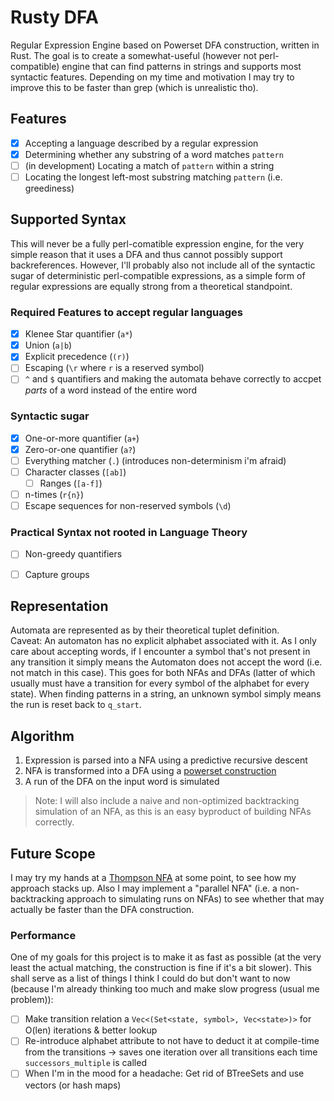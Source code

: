 # Rusty DFA
Regular Expression Engine based on Powerset DFA construction, written in Rust.
The goal is to create a somewhat-useful (however not perl-compatible) engine that can find patterns in strings and supports
most syntactic features. Depending on my time and motivation I may try to improve this to be faster than grep (which is unrealistic tho).

## Features
- [x] Accepting a language described by a regular expression
- [x] Determining whether any substring of a word matches `pattern`
- [ ] (in development) Locating a match of `pattern` within a string
- [ ] Locating the longest left-most substring matching `pattern` (i.e. greediness)

## Supported Syntax
This will never be a fully perl-comatible expression engine, for the very simple reason that it uses a DFA and thus cannot possibly
support backreferences. However, I'll probably also not include all of the syntactic sugar of deterministic perl-compatible expressions,
as a simple form of regular expressions are equally strong from a theoretical standpoint.

### Required Features to accept regular languages
- [x] Klenee Star quantifier (`a*`)
- [x] Union (`a|b`)
- [x] Explicit precedence (`(r)`)
- [ ] Escaping (`\r` where `r` is a reserved symbol)
- [ ] `^` and `$` quantifiers and making the automata behave correctly to accpet _parts_ of a word instead of the entire word

### Syntactic sugar
- [x] One-or-more quantifier (`a+`)
- [x] Zero-or-one quantifier (`a?`)
- [ ] Everything matcher (`.`) (introduces non-determinism i'm afraid)
- [ ] Character classes (`[ab]`)
  - [ ] Ranges (`[a-f]`)
- [ ] n-times (`r{n}`)
- [ ] Escape sequences for non-reserved symbols (`\d`)

### Practical Syntax not rooted in Language Theory
- [ ] Non-greedy quantifiers
- [ ] Capture groups


## Representation
Automata are represented as by their theoretical tuplet definition.
<br>Caveat: An automaton has no explicit alphabet associated with it. As I only care about accepting words, if I encounter a symbol that's not present in any 
transition it simply means the Automaton does not accept the word (i.e. not match in this case). 
This goes for both NFAs and DFAs (latter of which usually must have a transition for every symbol of the alphabet for every state).
When finding patterns in a string, an unknown symbol simply means the run is reset back to `q_start`.

## Algorithm
1. Expression is parsed into a NFA using a predictive recursive descent
2. NFA is transformed into a DFA using a [powerset construction](https://en.wikipedia.org/wiki/Powerset_construction)
3. A run of the DFA on the input word is simulated

> Note: I will also include a naive and non-optimized backtracking simulation of an NFA, as this is an easy byproduct of building NFAs correctly.

## Future Scope
I may try my hands at a [Thompson NFA](https://swtch.com/~rsc/regexp/regexp1.html) at some point, to see how my approach stacks up.
Also I may implement a "parallel NFA" (i.e. a non-backtracking approach to simulating runs on NFAs) to see whether that may actually 
be faster than the DFA construction.

### Performance
One of my goals for this project is to make it as fast as possible (at the very least the actual matching, the construction is fine if it's a bit slower).
This shall serve as a list of things I think I could do but don't want to now (because I'm already thinking too much and make slow progress (usual me problem)):

- [ ] Make transition relation a `Vec<(Set<state, symbol>, Vec<state>)>` for O(len) iterations & better lookup
- [ ] Re-introduce alphabet attribute to not have to deduct it at compile-time from the transitions -> saves one iteration over all transitions each time `successors_multiple` is called
- [ ] When I'm in the mood for a headache: Get rid of BTreeSets and use vectors (or hash maps)